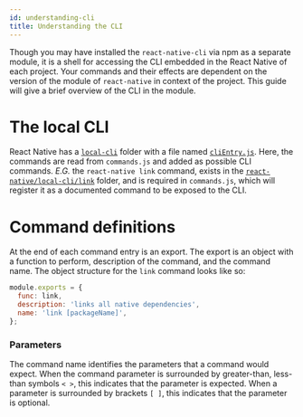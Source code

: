 ```yaml
---
id: understanding-cli
title: Understanding the CLI
---
```


Though you may have installed the `react-native-cli` via npm as a separate module, it is a shell for accessing the CLI embedded in the React Native of each project. Your commands and their effects are dependent on the version of the module of `react-native` in context of the project. This guide will give a brief overview of the CLI in the module.

# The local CLI

React Native has a [`local-cli`](https://github.com/facebook/react-native/tree/master/local-cli) folder with a file named [`cliEntry.js`](https://github.com/facebook/react-native/blob/master/local-cli/cliEntry.js). Here, the commands are read from `commands.js` and added as possible CLI commands. _E.G._ the `react-native link` command, exists in the [`react-native/local-cli/link`](https://github.com/facebook/react-native/blob/master/local-cli/link/) folder, and is required in `commands.js`, which will register it as a documented command to be exposed to the CLI.

# Command definitions

At the end of each command entry is an export. The export is an object with a function to perform, description of the command, and the command name. The object structure for the `link` command looks like so:

```js
module.exports = {
  func: link,
  description: 'links all native dependencies',
  name: 'link [packageName]',
};
```

### Parameters

The command name identifies the parameters that a command would expect. When the command parameter is surrounded by greater-than, less-than symbols `< >`, this indicates that the parameter is expected. When a parameter is surrounded by brackets `[ ]`, this indicates that the parameter is optional.

